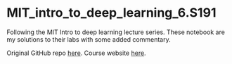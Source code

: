 # MIT_intro_to_deep_learning_6.S191
Following the MIT Intro to deep learning lecture series. These notebook are my solutions to their labs with some added commentary. 

Original GitHub repo [here](https://github.com/aamini/introtodeeplearning).
Course website [here](http://introtodeeplearning.com/).
